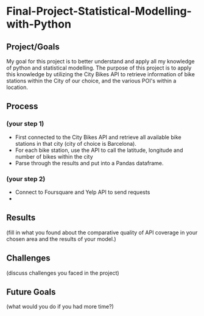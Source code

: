 # Final-Project-Statistical-Modelling-with-Python

## Project/Goals
My goal for this project is to better understand and apply all my knowledge of python and statistical modelling. The purpose of this project is to apply this knowledge by utilizing the City Bikes API to retrieve information of bike stations within the City of our choice, and the various POI's within a location. 

## Process
### (your step 1)
- First connected to the City Bikes API and retrieve all available bike stations in that city (city of choice is Barcelona).
- For each bike station, use the API to call the latitude, longitude and number of bikes within the city
- Parse through the results and put into a Pandas dataframe.
### (your step 2)
- Connect to Foursquare and Yelp API to send requests
- 

## Results
(fill in what you found about the comparative quality of API coverage in your chosen area and the results of your model.)

## Challenges 
(discuss challenges you faced in the project)

## Future Goals
(what would you do if you had more time?)
